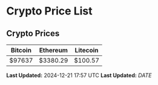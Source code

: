 # Crypto Price List

## Crypto Prices
| Bitcoin | Ethereum | Litecoin |
| ------- | -------- | -------- |
| $97637 | $3380.29 | $100.57 |
**Last Updated:** 2024-12-21 17:57 UTC
**Last Updated:** $DATE$
